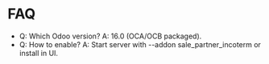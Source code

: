 # FAQ

- Q: Which Odoo version? A: 16.0 (OCA/OCB packaged).
- Q: How to enable? A: Start server with --addon sale_partner_incoterm or install in UI.
